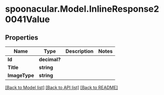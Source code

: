 # spoonacular.Model.InlineResponse20041Value
## Properties

Name | Type | Description | Notes
------------ | ------------- | ------------- | -------------
**Id** | **decimal?** |  | 
**Title** | **string** |  | 
**ImageType** | **string** |  | 

[[Back to Model list]](../README.md#documentation-for-models) [[Back to API list]](../README.md#documentation-for-api-endpoints) [[Back to README]](../README.md)

